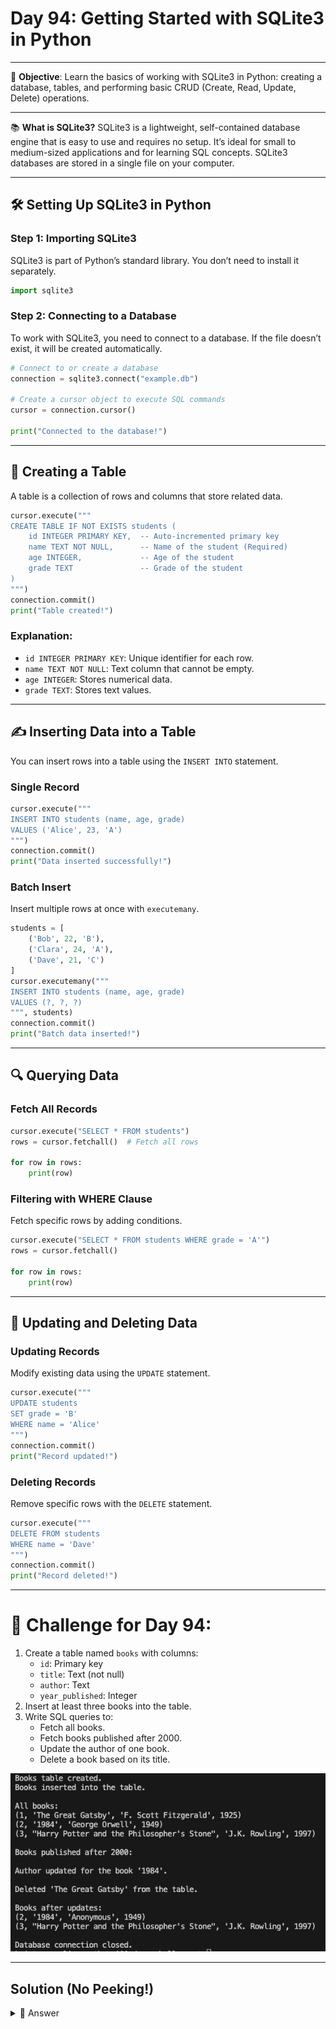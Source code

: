 # **Day 94: Getting Started with SQLite3 in Python**

---

🎯 **Objective**:
Learn the basics of working with SQLite3 in Python: creating a database, tables, and performing basic CRUD (Create, Read, Update, Delete) operations.

---

📚 **What is SQLite3?**
SQLite3 is a lightweight, self-contained database engine that is easy to use and requires no setup. It’s ideal for small to medium-sized applications and for learning SQL concepts. SQLite3 databases are stored in a single file on your computer.

---

## 🛠 Setting Up SQLite3 in Python

### Step 1: Importing SQLite3
SQLite3 is part of Python’s standard library. You don’t need to install it separately.

```python
import sqlite3
```

### Step 2: Connecting to a Database
To work with SQLite3, you need to connect to a database. If the file doesn’t exist, it will be created automatically.

```python
# Connect to or create a database
connection = sqlite3.connect("example.db")

# Create a cursor object to execute SQL commands
cursor = connection.cursor()

print("Connected to the database!")
```

---

## 📝 Creating a Table

A table is a collection of rows and columns that store related data.

```python
cursor.execute("""
CREATE TABLE IF NOT EXISTS students (
    id INTEGER PRIMARY KEY,  -- Auto-incremented primary key
    name TEXT NOT NULL,      -- Name of the student (Required)
    age INTEGER,             -- Age of the student
    grade TEXT               -- Grade of the student
)
""")
connection.commit()
print("Table created!")
```

### **Explanation**:
- `id INTEGER PRIMARY KEY`: Unique identifier for each row.
- `name TEXT NOT NULL`: Text column that cannot be empty.
- `age INTEGER`: Stores numerical data.
- `grade TEXT`: Stores text values.

---

## ✍️ Inserting Data into a Table

You can insert rows into a table using the `INSERT INTO` statement.

### Single Record
```python
cursor.execute("""
INSERT INTO students (name, age, grade)
VALUES ('Alice', 23, 'A')
""")
connection.commit()
print("Data inserted successfully!")
```

### Batch Insert
Insert multiple rows at once with `executemany`.

```python
students = [
    ('Bob', 22, 'B'),
    ('Clara', 24, 'A'),
    ('Dave', 21, 'C')
]
cursor.executemany("""
INSERT INTO students (name, age, grade)
VALUES (?, ?, ?)
""", students)
connection.commit()
print("Batch data inserted!")
```

---

## 🔍 Querying Data

### Fetch All Records
```python
cursor.execute("SELECT * FROM students")
rows = cursor.fetchall()  # Fetch all rows

for row in rows:
    print(row)
```

### Filtering with WHERE Clause
Fetch specific rows by adding conditions.

```python
cursor.execute("SELECT * FROM students WHERE grade = 'A'")
rows = cursor.fetchall()

for row in rows:
    print(row)
```

---

## 🔄 Updating and Deleting Data

### Updating Records
Modify existing data using the `UPDATE` statement.

```python
cursor.execute("""
UPDATE students
SET grade = 'B'
WHERE name = 'Alice'
""")
connection.commit()
print("Record updated!")
```

### Deleting Records
Remove specific rows with the `DELETE` statement.

```python
cursor.execute("""
DELETE FROM students
WHERE name = 'Dave'
""")
connection.commit()
print("Record deleted!")
```

---

# 🏁 Challenge for Day 94:

1. Create a table named `books` with columns:
   - `id`: Primary key
   - `title`: Text (not null)
   - `author`: Text
   - `year_published`: Integer
2. Insert at least three books into the table.
3. Write SQL queries to:
   - Fetch all books.
   - Fetch books published after 2000.
   - Update the author of one book.
   - Delete a book based on its title.

<img id="image" src="assets/day94_1.png" alt="day94 image" width="750">

---

## Solution (No Peeking!)

<details>
<summary>👀 Answer</summary>

```python
import sqlite3

# Connect to or create the database
connection = sqlite3.connect("books.db")
cursor = connection.cursor()

# Step 1: Create the books table
cursor.execute("""
CREATE TABLE IF NOT EXISTS books (
    id INTEGER PRIMARY KEY,
    title TEXT NOT NULL,
    author TEXT,
    year_published INTEGER
)
""")
connection.commit()
print("Books table created.")

# Step 2: Insert at least three books into the table
books = [
    ("The Great Gatsby", "F. Scott Fitzgerald", 1925),
    ("1984", "George Orwell", 1949),
    ("Harry Potter and the Philosopher's Stone", "J.K. Rowling", 1997)
]
cursor.executemany("""
INSERT INTO books (title, author, year_published)
VALUES (?, ?, ?)
""", books)
connection.commit()
print("Books inserted into the table.")

# Step 3: Fetch all books
print("\nAll books:")
cursor.execute("SELECT * FROM books")
all_books = cursor.fetchall()
for book in all_books:
    print(book)

# Step 4: Fetch books published after 2000
print("\nBooks published after 2000:")
cursor.execute("SELECT * FROM books WHERE year_published > 2000")
recent_books = cursor.fetchall()
for book in recent_books:
    print(book)

# Step 5: Update the author of one book
cursor.execute("""
UPDATE books
SET author = 'Anonymous'
WHERE title = '1984'
""")
connection.commit()
print("\nAuthor updated for the book '1984'.")

# Step 6: Delete a book based on its title
cursor.execute("""
DELETE FROM books
WHERE title = 'The Great Gatsby'
""")
connection.commit()
print("\nDeleted 'The Great Gatsby' from the table.")

# Verify changes
print("\nBooks after updates:")
cursor.execute("SELECT * FROM books")
updated_books = cursor.fetchall()
for book in updated_books:
    print(book)

# Close the connection
connection.close()
print("\nDatabase connection closed.")
```

</details>
